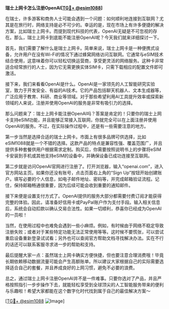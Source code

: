 **瑞士上网卡怎么注册OpenAI[[TG💪+ @esim1088](https://t.me/s/esim1088)]**

在瑞士，许多游客和商务人士可能会遇到一个问题：如何顺利地连接到互联网？尤其是在旅行时，网络支持是必不可少的。幸运的是，现在市场上有许多便捷的解决方案，比如瑞士上网卡。而提到现代科技的代表，OpenAI无疑是不可忽视的存在。那么，瑞士上网卡到底能不能注册OpenAI呢？今天我们就来详细探讨一下。

首先，我们需要了解什么是瑞士上网卡。简单来说，瑞士上网卡是一种便携式设备，允许用户在没有Wi-Fi的情况下通过蜂窝网络访问互联网。它通常与eSIM技术结合使用，这意味着你可以轻松切换运营商，享受更灵活的网络服务。这种卡非常适合经常旅行的人士，因为它无需更换实体SIM卡，只需下载相应的配置文件即可激活。

接下来，我们来看看OpenAI是什么。OpenAI是一家领先的人工智能研究实验室，致力于开发安全、有益的AI技术。它的产品包括聊天机器人、文本生成器等，广泛应用于教育、科研、商业等领域。对于那些希望利用AI工具提升效率或探索新领域的人来说，注册并使用OpenAI的服务是非常有吸引力的选择。

那么问题来了：瑞士上网卡能注册OpenAI吗？答案是肯定的！只要你的瑞士上网卡支持eSIM功能，并且能够正常接入互联网，你就完全可以在上面注册并使用OpenAI的服务。不过，在实际操作过程中，还是有一些需要注意的地方。

第一步当然是选择合适的瑞士上网卡。市面上有很多品牌可供选择，比如eSIM1088就是一个不错的选择。这款产品的特点是兼容性强、覆盖范围广，并且提供多种套餐供用户根据需求定制。购买后，你需要按照说明书上的步骤将eSIM卡安装到手机或其他支持eSIM的设备中，并确保设备已成功连接至互联网。

第二步就是访问OpenAI官网进行注册了。打开浏览器，输入“openai.com”，进入官方网站主页。如果你还没有账号，点击页面右上角的“Sign Up”按钮开始创建账户。填写必要的个人信息，如电子邮件地址、密码等，并完成邮箱验证流程。记住，保持邮箱畅通很重要，因为后续可能会收到重要的通知邮件。

接下来便是设置支付方式了。OpenAI提供的服务大部分都需要付费订阅才能获得完整的体验。因此，请准备好信用卡或PayPal账户作为支付手段。输入相关信息后，系统会自动扣款以确认交易合法性。如果一切顺利，恭喜你已经成为OpenAI的一员啦！

当然，在使用过程中也难免会遇到一些小麻烦。例如，有时候由于网络不稳定导致注册失败；或者对于某些特定功能无法正常使用等等。这时候不要慌张，可以尝试重启设备重新登录试试看；另外也可以查阅官方帮助文档寻找解决办法。实在不行的话还可以联系客服寻求进一步的帮助和支持。

最后提醒大家一点：虽然瑞士上网卡确实方便快捷，但也要注意合理消费哦！毕竟长期依赖移动数据流量可能会产生高额账单。所以建议大家根据自己的实际需要选择适合自己的套餐，并且养成良好的上网习惯，避免不必要的浪费。

总之，通过瑞士上网卡注册OpenAI并不是一件难事。只要你选对了产品，并且严格按照指引一步步操作下去，就能轻松享受到全球顶尖的人工智能服务带来的便利与乐趣啦！希望大家都能在这个数字化时代找到属于自己的最佳解决方案～

[[TG💪+ @esim1088](https://t.me/s/esim1088) ![Image](https://i.postimg.cc/4NQfJmqS/Snipaste-2025-05-13-00-14-12.png)]